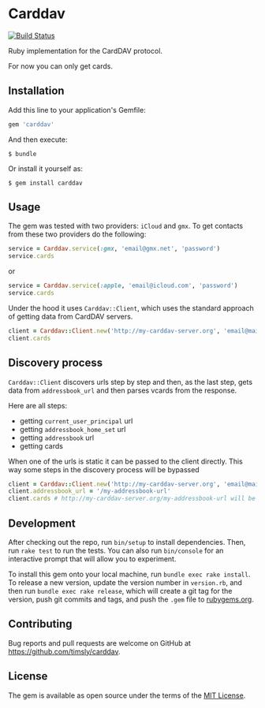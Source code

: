 # Carddav

[![Build Status](https://travis-ci.org/timsly/carddav.svg?branch=master)](https://travis-ci.org/timsly/carddav)

Ruby implementation for the CardDAV protocol.

For now you can only get cards.

## Installation

Add this line to your application's Gemfile:

```ruby
gem 'carddav'
```

And then execute:

    $ bundle

Or install it yourself as:

    $ gem install carddav

## Usage

The gem was tested with two providers: `iCloud` and `gmx`.
To get contacts from these two providers do the following:

```ruby
service = Carddav.service(:gmx, 'email@gmx.net', 'password')
service.cards
```

or

```ruby
service = Carddav.service(:apple, 'email@icloud.com', 'password')
service.cards
```

Under the hood it uses `Carddav::Client`, which uses the standard approach of getting data
from CardDAV servers.

```ruby
client = Carddav::Client.new('http://my-carddav-server.org', 'email@mail.net', 'password')
client.cards
```

## Discovery process

`Carddav::Client` discovers urls step by step and then, as the last step, gets data from `addressbook_url`
and then parses vcards from the response.

Here are all steps:

* getting `current_user_principal` url
* getting `addressbook_home_set` url
* getting `addressbook` url
* getting cards

When one of the urls is static it can be passed to the client directly.
This way some steps in the discovery process will be bypassed

```ruby
client = Carddav::Client.new('http://my-carddav-server.org', 'email@mail.net', 'password')
client.addressbook_url = '/my-addressbook-url'
client.cards # http://my-carddav-server.org/my-addressbook-url will be used and cards will be fetched from it.
```

## Development

After checking out the repo, run `bin/setup` to install dependencies. Then, run `rake test` to run the tests. You can also run `bin/console` for an interactive prompt that will allow you to experiment.

To install this gem onto your local machine, run `bundle exec rake install`. To release a new version, update the version number in `version.rb`, and then run `bundle exec rake release`, which will create a git tag for the version, push git commits and tags, and push the `.gem` file to [rubygems.org](https://rubygems.org).

## Contributing

Bug reports and pull requests are welcome on GitHub at https://github.com/timsly/carddav.

## License

The gem is available as open source under the terms of the [MIT License](http://opensource.org/licenses/MIT).
